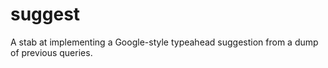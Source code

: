 # suggest
A stab at implementing a Google-style typeahead suggestion from a dump of previous queries.
